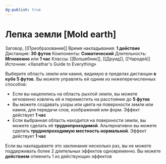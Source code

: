```yaml
---
dg-publish: true
---
```

# Лепка земли [Mold earth]
Заговор, [[Преобразование]]
Время накладывания: **1 действие**
Дистанция: **30 футов**
Компоненты: **Соматический**
Длительность: **Мгновенно** или **1 час**
Классы: [[Волшебник]], [[Друид]], [[Чародей]]
Источник: «Xanathar's Guide to Everything»

Выберите область земли или камня, видимую в пределах дистанции **в кубе 5 футов**. Вы можете управлять ей одним из нижеперечисленных способов:

- Если вы нацелились на область рыхлой земли, вы можете мгновенно извлечь её и переместить на расстояние до **5 футов**
- Вы можете создавать узоры или цвета на поверхности земли или камня, для передачи слов, изображений или форм. Эффект действует **1 час**
- Если выбранная область находится на поверхности земли, вы можете сделать её **труднопроходимой**. Альтернативно вы можете сделать **труднопроходимую местность нормальной**. Эффект действует **1 час**

Если вы накладываете это заклинание несколько раз, вы не можете поддерживать более 2 длительных эффектов одновременно. Вы можете **действием** отменить 1 из действующих эффектов